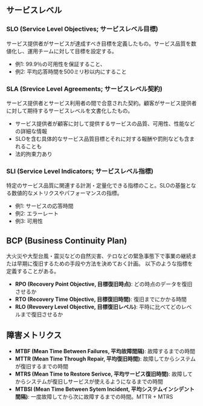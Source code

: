 ## サービスレベル
### SLO (Service Level Objectives; サービスレベル目標)
サービス提供者がサービスが達成すべき目標を定義したもの。サービス品質を数値化し、運用チームに対して目標を設定する。
- 例1: 99.9％の可用性を保証すること、
- 例2: 平均応答時間を500ミリ秒以内にすること

### SLA (Srevice Level Agreements; サービスレベル契約)
サービス提供者とサービス利用者の間で合意された契約。顧客がサービス提供者に対して期待するサービスレベルを文書化したもの。
- サービス提供者が顧客に対して提供するサービスの品質、可用性、性能などの詳細な情報
- SLOを含む具体的なサービス品質目標とそれに対する報酬や罰則なども含まれることも
- 法的拘束力あり

### SLI (Service Level Indicators; サービスレベル指標)
特定のサービス品質に関連する計測・定量化できる指標のこと。SLOの基盤となる数値的なメトリクスやパフォーマンスの指標。
- 例1: サービスの応答時間
- 例2: エラーレート
- 例3: 可用性

## BCP (Business Continuity Plan)
大火災や大型台風・震災などの自然災害、テロなどの緊急事態下で事業の継続または早期に復旧するための手段や方法を決めておく計画。
以下のような指標を定義することがある。

- **RPO (Recovery Point Objective, 目標復旧時点)**: どの時点のデータを復旧させるか
- **RTO (Recovery Time Objective, 目標復旧時間)**: 復旧までにかかる時間
- **RLO (Revovery Level Objective, 目標復旧レベル)**: 平時に比べてどのレベルまで復旧させるか


## 障害メトリクス

- **MTBF (Mean Time Between Failures, 平均故障間隔)**: 故障するまでの時間
- **MTTR (Mean Time Through Repair, 平均復旧時間)**: 故障してからシステムが復旧するまでの時間
- **MTRS (Mean Time to Restore Serivce, 平均サービス復旧時間)**: 故障してからシステムが復旧しサービスが使えるようになるまでの時間
- **MTBSI (Mean Time Between Sytem Incident, 平均システムインシデント間隔)**: 一度故障してから次に故障するまでの時間。MTTR + MTRS